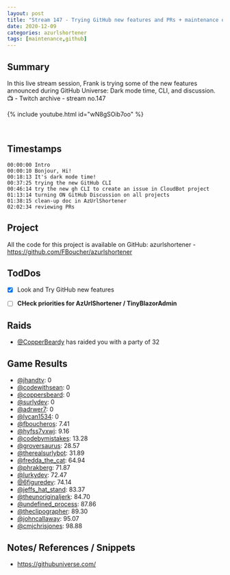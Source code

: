 ```yaml
---
layout: post
title: "Stream 147 - Trying GitHub new features and PRs + maintenance on project AzURLShortener"
date: 2020-12-09
categories: azurlshortener
tags: [maintenance,github]
---
```


## Summary

In this live stream session, Frank is trying some of the new features announced during GitHub Universe: Dark mode time, CLI, and discussion. 
📺 - Twitch archive - stream no.147

{% include youtube.html id="wN8gSOib7oo" %}

<br/><!--more-->

## Timestamps

    00:00:00 Intro
    00:00:10 Bonjour, Hi!
    00:18:13 It's dark mode time!
    00:37:25 trying the new GitHub CLI
    00:46:14 try the new gh CLI to create an issue in CloudBot project
    01:13:14 turning ON GitHub Discussion on all projects
    01:38:15 clean-up doc in AzUrlShortener
    02:02:34 reviewing PRs


## Project

All the code for this project is available on GitHub: azurlshortener - https://github.com/FBoucher/azurlshortener

## TodDos

- [X] Look and Try GitHub new features
- [ ] **CHeck priorities for AzUrlShortener / TinyBlazorAdmin**


## Raids

- [@CopperBeardy](https://www.twitch.tv/CopperBeardy) has raided you with a party of 32

## Game Results

- [@jhandtv](https://www.twitch.tv/jhandtv): 0
- [@codewithsean](https://www.twitch.tv/codewithsean): 0
- [@coppersbeard](https://www.twitch.tv/coppersbeard): 0
- [@surlydev](https://www.twitch.tv/surlydev): 0
- [@adrwer7](https://www.twitch.tv/adrwer7): 0
- [@lycan1534](https://www.twitch.tv/lycan1534): 0
- [@fboucheros](https://www.twitch.tv/fboucheros): 7.41
- [@hyfss7vxwj](https://www.twitch.tv/hyfss7vxwj): 9.16
- [@codebymistakes](https://www.twitch.tv/codebymistakes): 13.28
- [@groversaurus](https://www.twitch.tv/groversaurus): 28.57
- [@therealsurlybot](https://www.twitch.tv/therealsurlybot): 31.89
- [@fredda_the_cat](https://www.twitch.tv/fredda_the_cat): 64.94
- [@phrakberg](https://www.twitch.tv/phrakberg): 71.87
- [@lurkydev](https://www.twitch.tv/lurkydev): 72.47
- [@6figuredev](https://www.twitch.tv/6figuredev): 74.14
- [@jeffs_hat_stand](https://www.twitch.tv/jeffs_hat_stand): 83.37
- [@theunoriginaljerk](https://www.twitch.tv/theunoriginaljerk): 84.70
- [@undefined_process](https://www.twitch.tv/undefined_process): 87.86
- [@theclipographer](https://www.twitch.tv/theclipographer): 89.30
- [@johncallaway](https://www.twitch.tv/johncallaway): 95.07
- [@cmjchrisjones](https://www.twitch.tv/cmjchrisjones): 98.88

## Notes/ References / Snippets

- https://githubuniverse.com/
